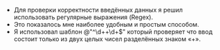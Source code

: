 * Для проверки корректности введённых данных я решил использовать регулярные выражения (Regex).
* Это показалось мне наиболее удобным и простым способом.
* Я использовал шаблон @"^\d+\+\d+$" который проверяет что ввод состоит только из двух целых чисел разделённых знаком «+».
